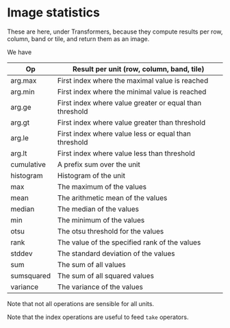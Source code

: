 # Image statistics

These are here, under Transformers, because they compute results per row, column, band or tile, and
return them as an image.

We have

|Op		|Result per unit (row, column, band, tile)	|
|---		|---						|
|arg.max	|First index where the maximal value is reached	|
|arg.min	|First index where the minimal value is reached	|
|arg.ge		|First index where value greater or equal than threshold	|
|arg.gt		|First index where value greater than threshold	|
|arg.le		|First index where value less or equal than threshold	|
|arg.lt		|First index where value less than threshold	|
|cumulative	|A prefix sum over the unit			|
|histogram	|Histogram of the unit 				|
|max		|The maximum of the values			|
|mean		|The arithmetic mean of the values		|
|median		|The median of the values			|
|min		|The minimum of the values   			|
|otsu		|The otsu threshold for the values		|
|rank		|The value of the specified rank of the values	|
|stddev		|The standard deviation of the values		|
|sum		|The sum of all values	     	 		|
|sumsquared	|The sum of all squared values 	 		|
|variance	|The variance of the values			|

Note that not all operations are sensible for all units.

Note that the index operations are useful to feed `take` operators.
